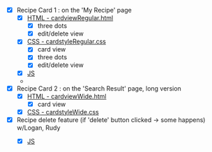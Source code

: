 
- [x] Recipe Card 1 : on the 'My Recipe' page
  - [x] [HTML - cardviewRegular.html](components/cardviewRegular.html)
    - [x] three dots
    - [x] edit/delete view
  - [x] [CSS - cardstyleRegular.css](styles/cardstyleRegular.css)
    - [x] card view 
    - [x] three dots
    - [x] edit/delete view
  - [x] [JS](scripts/deleteonclick.js)
  - 
- [x] Recipe Card 2 : on the 'Search Result' page, long version
  - [x] [HTML - cardviewWide.html](components/cardviewWide.html)
    - [x] card view 
  - [x] [CSS - cardstyleWide.css](styles/recipeCardStyle.css)
  
- [x] Recipe delete feature (if 'delete' button clicked -> some happens) w/Logan, Rudy
  - [x] [JS](scripts/deleteonclick.js)


